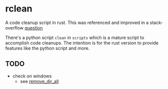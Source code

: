 # rclean

A code cleanup script in rust. This was referenced and improved in a stack-overflow [question](https://stackoverflow.com/questions/76797185/how-to-write-a-recursive-file-directory-code-cleanup-function-in-rust)

There's a python script `clean` in `scripts` which is a mature script to
accomplish code cleanups. The intention is for the rust version to provide features like the python script and more.


## TODO

- check on windows
    - see [remove_dir_all](https://crates.io/crates/remove_dir_all)



